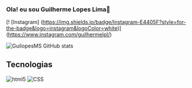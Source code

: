 ### Ola! eu sou Guilherme Lopes Lima👋

[! [Instagram] (https://img.shields.io/badge/Instagram-E4405F?style=for-the-badge&logo=instagram&logoColor=white)] (https://www.instagram.com/guilhermelpl/)

![GuilopesMS GitHub stats](https://github-readme-stats.vercel.app/api?username=GuilopesMS&show_icons=true&theme=dracula)

## Tecnologias 

<div style = "display: inline_block" <br>
<img align="Center" alt="html5" src="https://img.shields.io/badge/HTML5-E34F26?style=for-the-badge&logo=html5&logoColor=white"/> 
<img align="Center" alt="CSS" src="[https://img.shields.io/badge/HTML5-E34F26?style=for-the-badge&logo=html5&logoColor=white](https://img.shields.io/badge/CSS3-1572B6?style=for-the-badge&logo=css3&logoColor=white)"/> 
</div>
